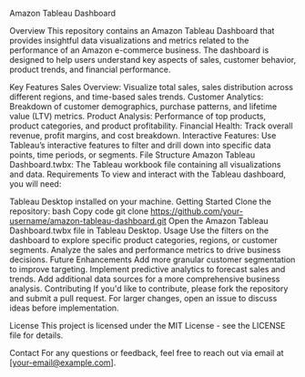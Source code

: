 Amazon Tableau Dashboard

Overview
This repository contains an Amazon Tableau Dashboard that provides insightful data visualizations and metrics related to the performance of an Amazon e-commerce business. The dashboard is designed to help users understand key aspects of sales, customer behavior, product trends, and financial performance.

Key Features
Sales Overview: Visualize total sales, sales distribution across different regions, and time-based sales trends.
Customer Analytics: Breakdown of customer demographics, purchase patterns, and lifetime value (LTV) metrics.
Product Analysis: Performance of top products, product categories, and product profitability.
Financial Health: Track overall revenue, profit margins, and cost breakdown.
Interactive Features: Use Tableau’s interactive features to filter and drill down into specific data points, time periods, or segments.
File Structure
Amazon Tableau Dashboard.twbx: The Tableau workbook file containing all visualizations and data.
Requirements
To view and interact with the Tableau dashboard, you will need:

Tableau Desktop installed on your machine.
Getting Started
Clone the repository:
bash
Copy code
git clone https://github.com/your-username/amazon-tableau-dashboard.git
Open the Amazon Tableau Dashboard.twbx file in Tableau Desktop.
Usage
Use the filters on the dashboard to explore specific product categories, regions, or customer segments.
Analyze the sales and performance metrics to drive business decisions.
Future Enhancements
Add more granular customer segmentation to improve targeting.
Implement predictive analytics to forecast sales and trends.
Add additional data sources for a more comprehensive business analysis.
Contributing
If you'd like to contribute, please fork the repository and submit a pull request. For larger changes, open an issue to discuss ideas before implementation.

License
This project is licensed under the MIT License - see the LICENSE file for details.

Contact
For any questions or feedback, feel free to reach out via email at [your-email@example.com].
